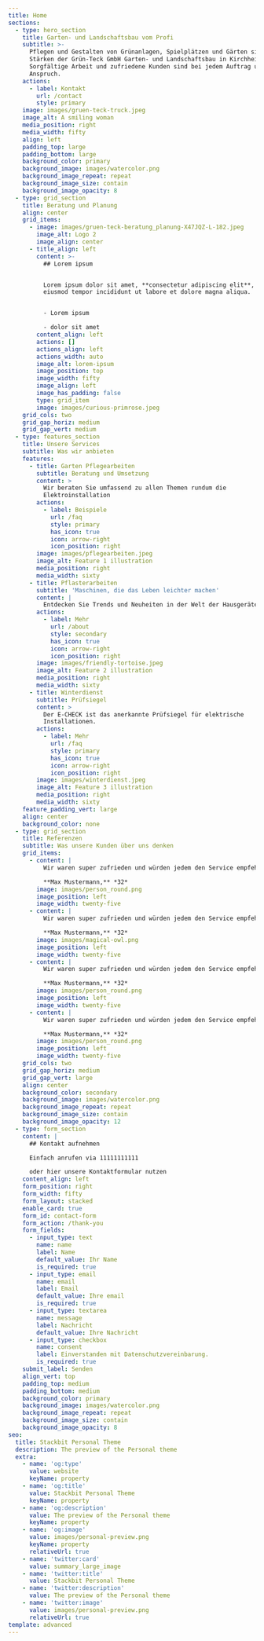 ```yaml
---
title: Home
sections:
  - type: hero_section
    title: Garten- und Landschaftsbau vom Profi
    subtitle: >-
      Pflegen und Gestalten von Grünanlagen, Spielplätzen und Gärten sind die
      Stärken der Grün-Teck GmbH Garten- und Landschaftsbau in Kirchheim.
      Sorgfältige Arbeit und zufriedene Kunden sind bei jedem Auftrag unser
      Anspruch.
    actions:
      - label: Kontakt
        url: /contact
        style: primary
    image: images/gruen-teck-truck.jpeg
    image_alt: A smiling woman
    media_position: right
    media_width: fifty
    align: left
    padding_top: large
    padding_bottom: large
    background_color: primary
    background_image: images/watercolor.png
    background_image_repeat: repeat
    background_image_size: contain
    background_image_opacity: 8
  - type: grid_section
    title: Beratung und Planung
    align: center
    grid_items:
      - image: images/gruen-teck-beratung_planung-X47JQZ-L-182.jpeg
        image_alt: Logo 2
        image_align: center
      - title_align: left
        content: >-
          ## Lorem ipsum


          Lorem ipsum dolor sit amet, **consectetur adipiscing elit**, sed do
          eiusmod tempor incididunt ut labore et dolore magna aliqua.


          - Lorem ipsum

          - dolor sit amet
        content_align: left
        actions: []
        actions_align: left
        actions_width: auto
        image_alt: lorem-ipsum
        image_position: top
        image_width: fifty
        image_align: left
        image_has_padding: false
        type: grid_item
        image: images/curious-primrose.jpeg
    grid_cols: two
    grid_gap_horiz: medium
    grid_gap_vert: medium
  - type: features_section
    title: Unsere Services
    subtitle: Was wir anbieten
    features:
      - title: Garten Pflegearbeiten
        subtitle: Beratung und Umsetzung
        content: >
          Wir beraten Sie umfassend zu allen Themen rundum die
          Elektroinstallation
        actions:
          - label: Beispiele
            url: /faq
            style: primary
            has_icon: true
            icon: arrow-right
            icon_position: right
        image: images/pflegearbeiten.jpeg
        image_alt: Feature 1 illustration
        media_position: right
        media_width: sixty
      - title: Pflasterarbeiten
        subtitle: 'Maschinen, die das Leben leichter machen'
        content: |
          Entdecken Sie Trends und Neuheiten in der Welt der Hausgeräte
        actions:
          - label: Mehr
            url: /about
            style: secondary
            has_icon: true
            icon: arrow-right
            icon_position: right
        image: images/friendly-tortoise.jpeg
        image_alt: Feature 2 illustration
        media_position: right
        media_width: sixty
      - title: Winterdienst
        subtitle: Prüfsiegel
        content: >
          Der E-CHECK ist das anerkannte Prüfsiegel für elektrische
          Installationen.
        actions:
          - label: Mehr
            url: /faq
            style: primary
            has_icon: true
            icon: arrow-right
            icon_position: right
        image: images/winterdienst.jpeg
        image_alt: Feature 3 illustration
        media_position: right
        media_width: sixty
    feature_padding_vert: large
    align: center
    background_color: none
  - type: grid_section
    title: Referenzen
    subtitle: Was unsere Kunden über uns denken
    grid_items:
      - content: |
          Wir waren super zufrieden und würden jedem den Service empfehlen!

          **Max Mustermann,** *32*
        image: images/person_round.png
        image_position: left
        image_width: twenty-five
      - content: |
          Wir waren super zufrieden und würden jedem den Service empfehlen!

          **Max Mustermann,** *32*
        image: images/magical-owl.png
        image_position: left
        image_width: twenty-five
      - content: |
          Wir waren super zufrieden und würden jedem den Service empfehlen!

          **Max Mustermann,** *32*
        image: images/person_round.png
        image_position: left
        image_width: twenty-five
      - content: |
          Wir waren super zufrieden und würden jedem den Service empfehlen!

          **Max Mustermann,** *32*
        image: images/person_round.png
        image_position: left
        image_width: twenty-five
    grid_cols: two
    grid_gap_horiz: medium
    grid_gap_vert: large
    align: center
    background_color: secondary
    background_image: images/watercolor.png
    background_image_repeat: repeat
    background_image_size: contain
    background_image_opacity: 12
  - type: form_section
    content: |
      ## Kontakt aufnehmen

      Einfach anrufen via 11111111111

      oder hier unsere Kontaktformular nutzen
    content_align: left
    form_position: right
    form_width: fifty
    form_layout: stacked
    enable_card: true
    form_id: contact-form
    form_action: /thank-you
    form_fields:
      - input_type: text
        name: name
        label: Name
        default_value: Ihr Name
        is_required: true
      - input_type: email
        name: email
        label: Email
        default_value: Ihre email
        is_required: true
      - input_type: textarea
        name: message
        label: Nachricht
        default_value: Ihre Nachricht
      - input_type: checkbox
        name: consent
        label: Einverstanden mit Datenschutzvereinbarung.
        is_required: true
    submit_label: Senden
    align_vert: top
    padding_top: medium
    padding_bottom: medium
    background_color: primary
    background_image: images/watercolor.png
    background_image_repeat: repeat
    background_image_size: contain
    background_image_opacity: 8
seo:
  title: Stackbit Personal Theme
  description: The preview of the Personal theme
  extra:
    - name: 'og:type'
      value: website
      keyName: property
    - name: 'og:title'
      value: Stackbit Personal Theme
      keyName: property
    - name: 'og:description'
      value: The preview of the Personal theme
      keyName: property
    - name: 'og:image'
      value: images/personal-preview.png
      keyName: property
      relativeUrl: true
    - name: 'twitter:card'
      value: summary_large_image
    - name: 'twitter:title'
      value: Stackbit Personal Theme
    - name: 'twitter:description'
      value: The preview of the Personal theme
    - name: 'twitter:image'
      value: images/personal-preview.png
      relativeUrl: true
template: advanced
---
```

